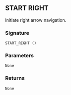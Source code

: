 ## START RIGHT

Initiate right arrow navigation.


### Signature

`START_RIGHT ()`


### Parameters

`None`


### Returns

`None`